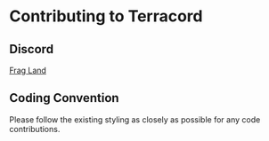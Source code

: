 # Contributing to Terracord 

## Discord

[Frag Land](https://discord.frag.land/)

## Coding Convention

Please follow the existing styling as closely as possible for any code contributions.
